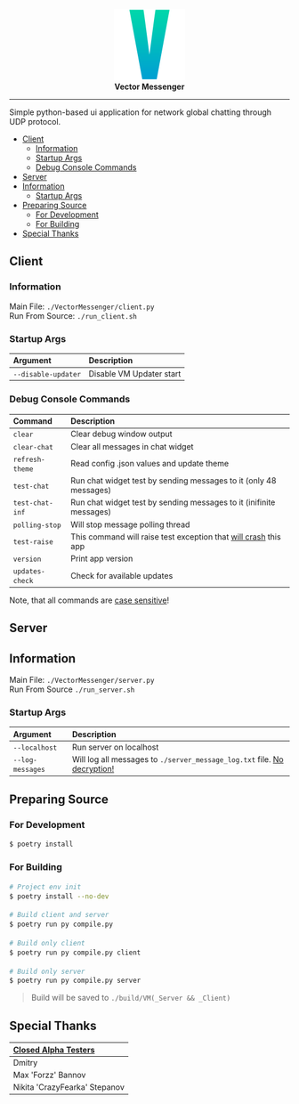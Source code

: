 <p align="center">
	<img src="./.github/VMLogo.png" width=128><br>
	<b>Vector Messenger</b>
</p>

---
Simple python-based ui application for network global chatting through UDP protocol.
- [Client](#client)
	- [Information](#information)
	- [Startup Args](#startup-args)
	- [Debug Console Commands](#debug-console-commands)
- [Server](#server)
- [Information](#information-1)
	- [Startup Args](#startup-args-1)
- [Preparing Source](#preparing-source)
	- [For Development](#for-development)
	- [For Building](#for-building)
- [Special Thanks](#special-thanks)

## Client
### Information
Main File: `./VectorMessenger/client.py`  
Run From Source: `./run_client.sh`
### Startup Args
| Argument            | Description              |
| :------------------ | :----------------------- |
| `--disable-updater` | Disable VM Updater start |
### Debug Console Commands
| Command         | Description                                                                |
| :-------------- | :------------------------------------------------------------------------- |
| `clear`         | Clear debug window output                                                  |
| `clear-chat`    | Clear all messages in chat widget                                          |
| `refresh-theme` | Read config .json values and update theme                                  |
| `test-chat`     | Run chat widget test by sending messages to it (only 48 messages)          |
| `test-chat-inf` | Run chat widget test by sending messages to it (inifinite messages)        |
| `polling-stop`  | Will stop message polling thread                                           |
| `test-raise`    | This command will raise test exception that <ins>will crash</ins> this app |
| `version`       | Print app version                                                          |
| `updates-check` | Check for available updates                                                |

Note, that all commands are <ins>case sensitive</ins>!

## Server
## Information
Main File: `./VectorMessenger/server.py`  
Run From Source `./run_server.sh`
### Startup Args
| Argument         | Description                                                                         |
| :--------------- | :---------------------------------------------------------------------------------- |
| `--localhost`    | Run server on localhost                                                             |
| `--log-messages` | Will log all messages to `./server_message_log.txt` file. <ins>No decryption!</ins> |

## Preparing Source
### For Development
```bash
$ poetry install
```
### For Building
```bash
# Project env init
$ poetry install --no-dev

# Build client and server
$ poetry run py compile.py

# Build only client
$ poetry run py compile.py client

# Build only server
$ poetry run py compile.py server
```
> Build will be saved to `./build/VM(_Server && _Client)`

## Special Thanks
| <ins>Closed Alpha Testers</ins> |
| :------------------------------ |
| Dmitry                          |
| Max 'Forzz' Bannov              |
| Nikita 'CrazyFearka' Stepanov   |